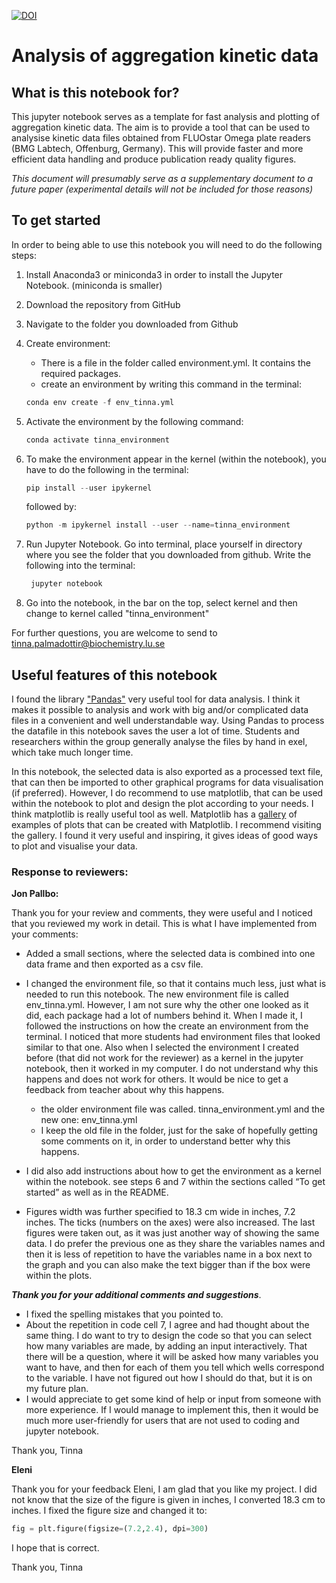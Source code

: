 [![DOI](https://zenodo.org/badge/246544523.svg)](https://zenodo.org/badge/latestdoi/246544523)

# Analysis of aggregation kinetic data

## What is this notebook for?

This jupyter notebook serves as a template for fast analysis and plotting of aggregation kinetic data. The aim is to provide a tool that can be used to analysise kinetic data files obtained from FLUOstar Omega plate readers (BMG Labtech, Offenburg, Germany). This will provide faster and more efficient data handling and produce publication ready quality figures.

*This document will presumably serve as a supplementary document to a future paper (experimental details will not be included for those reasons)*

## To get started

In order to being able to use this notebook you will need to do the following steps:

1. Install Anaconda3 or miniconda3 in order to install the Jupyter Notebook. (miniconda is smaller)


2. Download the repository from GitHub


3. Navigate to the folder you downloaded from Github


4. Create environment:

    - There is a file in the folder called environment.yml. It contains the required packages.
    - create an environment by writing this command in the terminal:
    
    ```.py
    conda env create -f env_tinna.yml
    ```

5. Activate the environment by the following command:
    ```.py
    conda activate tinna_environment
    ```

6. To make the environment appear in the kernel (within the notebook), you have to do the following in the terminal: 
    ```.py
    pip install --user ipykernel
    ```
    followed by:
    ```.py
    python -m ipykernel install --user --name=tinna_environment
    ```

7. Run Jupyter Notebook. Go into terminal, place yourself in directory where you see the folder that you downloaded from github. Write the following into the terminal:
    ```.py
     jupyter notebook
    ```
8. Go into the notebook, in the bar on the top, select kernel and then change to kernel called "tinna_environment"


For further questions, you are welcome to send to tinna.palmadottir@biochemistry.lu.se




## Useful features of this notebook
I found the library ["Pandas"](https://pandas.pydata.org) very useful tool for data analysis. I think it makes it possible to analysis and work with big and/or complicated data files in a convenient and well understandable way. Using Pandas to process the datafile in this notebook saves the user a lot of time. Students and researchers within the group generally analyse the files by hand in exel, which take much longer time. 
    
In this notebook, the selected data is also exported as a processed text file, that can then be imported to other graphical programs for data visualisation (if preferred). However, I do recommend to use matplotlib, that can be used within the notebook to plot and design the plot according to your needs. I think matplotlib is really useful tool as well. Matplotlib has a [gallery](https://matplotlib.org/3.1.1/gallery/index.html) of examples of plots that can be created with Matplotlib. I recommend visiting the gallery. I found it very useful and inspiring, it gives ideas of good ways to plot and visualise your data.
    
### Response to reviewers:
**Jon Pallbo:** 

Thank you for your review and comments, they were useful and I noticed that you reviewed my work in detail. 
This is what I have implemented from your comments:

-  Added a small sections, where the selected data is combined into one data frame and then exported as a csv file.

-  I changed the environment file, so that it contains much less, just what is needed to run this notebook. The new environment file is called env_tinna.yml. However, I am not sure why the other one looked as it did, each 	package had a lot of numbers behind it. When I made it, I followed the instructions on how the create an environment from the terminal. I noticed that more students had environment files that looked similar to that one. Also when I selected the environment I created before (that did not work for the reviewer) as a kernel in the jupyter notebook, then it worked in my computer. I do not understand why this happens and does not work for others. It would be nice to get a feedback from teacher about why this happens.
      - the older environment file was called. tinna_environment.yml and the new one: env_tinna.yml
      - I keep the old file in the folder, just for the sake of hopefully getting some comments on it, in order to understand better why this happens.
        
-  I did also add instructions about how to get the environment as a kernel within the notebook. see steps 6 and 7 within the sections called “To get started” as well as in the README.

- Figures width was further specified to 18.3 cm wide in inches, 7.2 inches. The ticks (numbers on the axes) were also increased. The last figures were taken out, as it was just another way of showing the same data. I do prefer the previous one as they share the variables names and then it is less of repetition to have the variables name in a box next to the graph and you can also make the text bigger than if the box were within the plots.


***Thank you for your additional comments and suggestions***. 
-  I fixed the spelling mistakes that you pointed to.
-  About the repetition in code cell 7, I agree and had thought about the same thing. I do want to try to design the code so that you can select how many variables are made, by adding an input interactively. That there 		will be a question, where it will be asked how many variables you want to have, and then for each of them you tell which wells correspond to the variable. I have not figured out how I should do that, but it is on my 		future plan. 
- I would appreciate to get some kind of help or input from someone with more experience. If I would manage to implement this, then it would be much more user-friendly for users that are not used to coding and jupyter notebook. 

Thank you,
Tinna

**Eleni**

Thank you for your feedback Eleni, I am glad that you like my project. I did not know that the size of the figure is given in inches, I converted 18.3 cm to inches. I fixed the figure size and changed it to: 
```.py
fig = plt.figure(figsize=(7.2,2.4), dpi=300)
```
I hope that is correct.

Thank you,
Tinna



